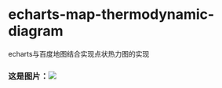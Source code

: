 # echarts-map-thermodynamic-diagram
echarts与百度地图结合实现点状热力图的实现
### 这是图片：![][avatar]

[avatar]: https://github.com/cianly/echarts-map-thermodynamic-diagram/blob/master/img/1.PNG?raw=true
